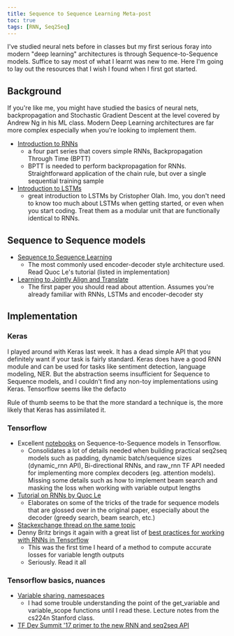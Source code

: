 ```yaml
---
title: Sequence to Sequence Learning Meta-post
toc: true
tags: [RNN, Seq2Seq]
---
```


I've studied neural nets before in classes but my first serious foray into
modern "deep learning" architectures is through Sequence-to-Sequence models. Suffice to
say most of what I learnt was new to me. Here I'm going to lay out the resources that 
I wish I found when I first got started.  

## Background

If you're like me, you might have studied the basics of neural nets, backpropagation and
Stochastic Gradient Descent at the level covered by Andrew Ng in his ML class. Modern Deep Learning architectures are far more complex especially when you're looking to implement them. 

- [Introduction to RNNs](http://www.wildml.com/2015/09/recurrent-neural-networks-tutorial-part-1-introduction-to-rnns/)
    - a four part series that covers simple RNNs, Backpropagation Through Time (BPTT)
    - BPTT is needed to perform backpropagation for RNNs. Straightforward application of the chain rule, but over a single sequential training sample
- [Introduction to LSTMs](colah.github.io/posts/2015-08-Understanding-LSTMs/)
    - great introduction to LSTMs by Cristopher Olah. Imo, you don't need to know too much about LSTMs when getting started, or even when you start coding. Treat them as a modular unit that are functionally identical to RNNs.
 
## Sequence to Sequence models

- [Sequence to Sequence Learning](https://papers.nips.cc/paper/5346-sequence-to-sequence-learning-with-neural-networks.pdf)
    - The most commonly used encoder-decoder style architecture used. Read Quoc Le's tutorial (listed in implementation)
- [Learning to Jointly Align and Translate](https://arxiv.org/abs/1409.0473)
    - The first paper you should read about attention. Assumes you're already familiar with RNNs, LSTMs and encoder-decoder sty

## Implementation

### Keras

I played around with Keras last week. It has a dead simple API that you
definitely want if your task is fairly standard. Keras does have a good RNN
module and can be used for tasks like sentiment detection, language modeling,
NER. But the abstraction seems insufficient for Sequence to Sequence models,
and I couldn't find any non-toy implementations using Keras.  Tensorflow seems
like the defacto 

Rule of thumb seems to be that the more standard a technique is, the more
likely that Keras has assimilated it.

### Tensorflow

 - Excellent [notebooks](https://github.com/ematvey/tensorflow-seq2seq-tutorials) on Sequence-to-Sequence models in Tensorflow. 
    - Consolidates a lot of details needed when building practical seq2seq models such as padding, dynamic batch/sequence sizes (dynamic_rnn API), Bi-directional RNNs, and raw_rnn TF API needed for implementing more complex decoders (eg. attention models). Missing some details such as how to implement beam search and masking the loss when working with variable output lengths
 - [Tutorial on RNNs by Quoc Le](http://cs.stanford.edu/~quocle/tutorial2.pdf)
    - Elaborates on some of the tricks of the trade for sequence models that are glossed over in the original paper, especially about the decoder (greedy search, beam search, etc.)
 - [Stackexchange thread on the same topic](https://cs.stackexchange.com/questions/69432/whats-the-input-to-the-decoder-in-a-sequence-to-sequence-autoencoder)
 - Denny Britz brings it again with a great list of [best practices for working with RNNs in Tensorflow](http://www.wildml.com/2016/08/rnns-in-tensorflow-a-practical-guide-and-undocumented-features/)
    - This was the first time I heard of a method to compute accurate losses for variable length outputs
    - Seriously. Read it all

### Tensorflow basics, nuances
 - [Variable sharing, namespaces](http://web.stanford.edu/class/cs224n/lecture_notes/cs224n-2017-tensorflow.pdf)
    - I had some trouble understanding the point of the get_variable and variable_scope functions until I read these. Lecture notes from the cs224n Stanford class.
 - [TF Dev Summit '17 primer to the new RNN and seq2seq API](https://www.youtube.com/watch?v=RIR_-Xlbp7s&feature=youtu.be)

